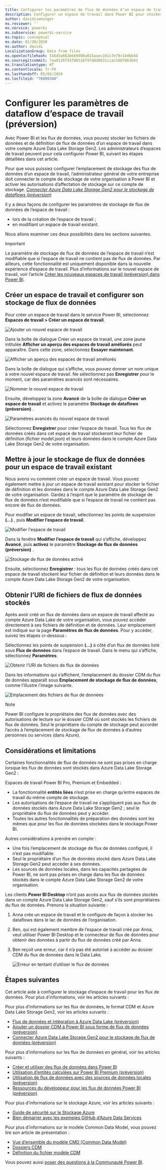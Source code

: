 ```yaml
---
title: Configurer les paramètres de flux de données d’un espace de travail
description: Configurer un espace de travail dans Power BI pour stocker ses fichiers de données et de définition de dataflow dans Azure Data Lake Storage Gen2
author: davidiseminger
ms.reviewer: ''
ms.service: powerbi
ms.subservice: powerbi-service
ms.topic: conceptual
ms.date: 01/29/2020
ms.author: davidi
LocalizationGroup: Data from files
ms.openlocfilehash: 516d3a682b669400a015aaec101c7e79c14dbb44
ms.sourcegitcommit: 7aa0136f93f88516f97ddd8031ccac5d07863b92
ms.translationtype: HT
ms.contentlocale: fr-FR
ms.lasthandoff: 05/05/2020
ms.locfileid: "76889348"
---
```

# <a name="configure-workspace-dataflow-settings-preview"></a>Configurer les paramètres de dataflow d’espace de travail (préversion)

Avec Power BI et les flux de données, vous pouvez stocker les fichiers de données et de définition de flux de données d’un espace de travail dans votre compte Azure Data Lake Storage Gen2. Les administrateurs d’espaces de travail peuvent pour cela configurer Power BI, suivant les étapes détaillées dans cet article. 

Pour que vous puissiez configurer l’emplacement de stockage des flux de données d’un espace de travail, l’administrateur général de votre entreprise doit connecter le compte de stockage de votre organisation à Power BI et activer les autorisations d’affectation de stockage sur ce compte de stockage. *[Connecter Azure Data Lake Storage Gen2 pour le stockage de dataflows (préversion)](service-dataflows-connect-azure-data-lake-storage-gen2.md)* 

Il y a deux façons de configurer les paramètres de stockage de flux de données de l’espace de travail : 

* lors de la création de l’espace de travail ;
* en modifiant un espace de travail existant.

Nous allons examiner ces deux possibilités dans les sections suivantes. 

> [!IMPORTANT]
> Le paramètre de stockage de flux de données de l’espace de travail n’est modifiable que si l’espace de travail ne contient pas de flux de données. Par ailleurs, cette fonctionnalité est uniquement disponible dans la nouvelle expérience d’espace de travail. Plus d’informations sur le nouvel espace de travail, voir l’article [Créer les nouveaux espaces de travail (préversion) dans Power BI](service-create-the-new-workspaces.md).

## <a name="create-a-new-workspace-configure-its-dataflow-storage"></a>Créer un espace de travail et configurer son stockage de flux de données

Pour créer un espace de travail dans le service Power BI, sélectionnez **Espaces de travail > Créer un espace de travail**.

![Ajouter un nouvel espace de travail](media/service-dataflows-configure-workspace-storage-settings/dataflow-storage-settings_01.jpg)

Dans la boîte de dialogue Créer un espace de travail, une zone jaune intitulée **Afficher un aperçu des espaces de travail améliorés** peut apparaître. Dans cette zone, sélectionnez **Essayer maintenant**.

![Afficher un aperçu des espaces de travail améliorés](media/service-dataflows-configure-workspace-storage-settings/dataflow-storage-settings_02.jpg)

Dans la boîte de dialogue qui s’affiche, vous pouvez donner un nom unique à votre nouvel espace de travail. Ne sélectionnez pas **Enregistrer** pour le moment, car des paramètres avancés sont nécessaires.

![Nommer le nouvel espace de travail](media/service-dataflows-configure-workspace-storage-settings/dataflow-storage-settings_03.jpg)

Ensuite, développez la zone **Avancé** de la boîte de dialogue **Créer un espace de travail** et activez le paramètre **Stockage de dataflows (préversion)** .

![Paramètres avancés du nouvel espace de travail](media/service-dataflows-configure-workspace-storage-settings/dataflow-storage-settings_04.jpg)

Sélectionnez **Enregistrer** pour créer l’espace de travail. Tous les flux de données créés dans cet espace de travail stockeront leur fichier de définition (fichier model.json) et leurs données dans le compte Azure Data Lake Storage Gen2 de votre organisation. 

## <a name="update-dataflow-storage-for-an-existing-workspace"></a>Mettre à jour le stockage de flux de données pour un espace de travail existant

Nous avons vu comment créer un espace de travail. Vous pouvez également mettre à jour un espace de travail existant pour stocker le fichier de définition et les données dans le compte Azure Data Lake Storage Gen2 de votre organisation. Gardez à l’esprit que le paramètre de stockage de flux de données n’est modifiable que si l’espace de travail ne contient pas encore de flux de données.

Pour modifier un espace de travail, sélectionnez les points de suspension **(…)** , puis **Modifier l’espace de travail**. 

![Modifier l'espace de travail](media/service-dataflows-configure-workspace-storage-settings/dataflow-storage-settings_05.jpg)

Dans la fenêtre **Modifier l’espace de travail** qui s’affiche, développez **Avancé**, puis **activez** le paramètre **Stockage de flux de données (préversion)** . 

![Stockage de flux de données activé](media/service-dataflows-configure-workspace-storage-settings/dataflow-storage-settings_06.jpg)

Ensuite, sélectionnez **Enregistrer** : tous les flux de données créés dans cet espace de travail stockent leur fichier de définition et leurs données dans le compte Azure Data Lake Storage Gen2 de votre organisation.


## <a name="get-the-uri-of-stored-dataflow-files"></a>Obtenir l’URI de fichiers de flux de données stockés

Après avoir créé un flux de données dans un espace de travail affecté au compte Azure Data Lake de votre organisation, vous pouvez accéder directement à ses fichiers de définition et de données. Leur emplacement est indiqué sur la page **Paramètres de flux de données**. Pour y accéder, suivez les étapes ci-dessous :

Sélectionnez les points de suspension **(…)**  à côté d’un flux de données listé sous **Flux de données** dans l’espace de travail. Dans le menu qui s’affiche, sélectionnez **Paramètres**.

![Obtenir l’URI de fichiers de flux de données](media/service-dataflows-configure-workspace-storage-settings/dataflow-storage-settings_07.jpg)

Dans les informations qui s’affichent, l’emplacement du dossier CDM du flux de données apparaît sous **Emplacement de stockage de flux de données**, comme l’illustre l’image suivante.

![Emplacement des fichiers de flux de données](media/service-dataflows-configure-workspace-storage-settings/dataflow-storage-settings_08.jpg)

> [!NOTE]
> Power BI configure le propriétaire des flux de données avec des autorisations de lecture sur le dossier CDM où sont stockés les fichiers de flux de données. Seul le propriétaire du compte de stockage peut accorder l’accès à l’emplacement de stockage de flux de données à d’autres personnes ou services (dans Azure).



## <a name="considerations-and-limitations"></a>Considérations et limitations

Certaines fonctionnalités de flux de données ne sont pas prises en charge lorsque les flux de données sont stockés dans Azure Data Lake Storage Gen2 : 

Espaces de travail Power BI Pro, Premium et Embedded :
* La fonctionnalité **entités liées** n’est prise en charge qu’entre espaces de travail du même compte de stockage.
* Les autorisations de l’espace de travail ne s’appliquent pas aux flux de données stockés dans Azure Data Lake Storage Gen2 ; seul le propriétaire du flux de données peut y accéder.
* Toutes les autres fonctionnalités de préparation des données sont les mêmes que pour les flux de données stockées dans le stockage Power BI.


Autres considérations à prendre en compte :

* Une fois l’emplacement de stockage de flux de données configuré, il n’est pas modifiable.
* Seul le propriétaire d’un flux de données stocké dans Azure Data Lake Storage Gen2 peut accéder à ses données.
* Les sources de données locales, dans les capacités partagées de Power BI, ne sont pas prises en charge dans les flux de données stockés dans le compte Azure Data Lake Storage Gen2 de votre organisation.

Les clients **Power BI Desktop** n’ont pas accès aux flux de données stockés dans un compte Azure Data Lake Storage Gen2, sauf s’ils sont propriétaires du flux de données. Prenons la situation suivante :

1.  Anna crée un espace de travail et le configure de façon à stocker les dataflows dans le lac de données de l’organisation.
2.  Ben, qui est également membre de l’espace de travail créé par Anna, veut utiliser Power BI Desktop et le connecteur de flux de données pour obtenir des données à partir du flux de données créé par Anna.
3.  Ben reçoit une erreur, car il n’a pas été autorisé à accéder au dossier CDM du flux de données dans le Data Lake.

    ![Erreur en tentant d’utiliser le flux de données](media/service-dataflows-configure-workspace-storage-settings/dataflow-storage-settings_08.jpg)


## <a name="next-steps"></a>Étapes suivantes

Cet article aide à configurer le stockage d’espace de travail pour les flux de données. Pour plus d’informations, voir les articles suivants :

Pour plus d’informations sur les flux de données, le format CDM et Azure Data Lake Storage Gen2, voir les articles suivants :

* [Flux de données et intégration à Azure Data Lake (préversion)](service-dataflows-azure-data-lake-integration.md)
* [Ajouter un dossier CDM à Power BI sous forme de flux de données (préversion)](service-dataflows-add-cdm-folder.md)
* [Connecter Azure Data Lake Storage Gen2 pour le stockage de flux de données (préversion)](service-dataflows-connect-azure-data-lake-storage-gen2.md)

Pour plus d’informations sur les flux de données en général, voir les articles suivants :

* [Créer et utiliser des flux de données dans Power BI](service-dataflows-create-use.md)
* [Utilisation d’entités calculées sur Power BI Premium (préversion)](service-dataflows-computed-entities-premium.md)
* [Utilisation de flux de données avec des sources de données locales (préversion)](service-dataflows-on-premises-gateways.md)
* [Ressources du développeur pour les flux de données Power BI (préversion)](service-dataflows-developer-resources.md)

Pour plus d’informations sur le stockage Azure, voir les articles suivants :

* [Guide de sécurité sur le Stockage Azure](https://docs.microsoft.com/azure/storage/common/storage-security-guide)
* [Bien démarrer avec les exemples GitHub d’Azure Data Services](https://aka.ms/cdmadstutorial)

Pour plus d’informations sur le modèle Common Data Model, vous pouvez lire son article de présentation :

* [Vue d’ensemble du modèle CMD (Common Data Model) ](https://docs.microsoft.com/powerapps/common-data-model/overview)
* [Dossiers CDM](https://go.microsoft.com/fwlink/?linkid=2045304)
* [Définition du fichier modèle CDM](https://go.microsoft.com/fwlink/?linkid=2045521)

Vous pouvez aussi [poser des questions à la Communauté Power BI](https://community.powerbi.com/).
